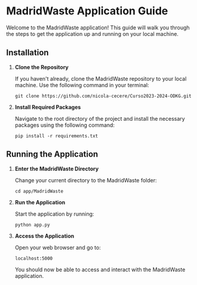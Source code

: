 
# MadridWaste Application Guide

Welcome to the MadridWaste application! This guide will walk you through the steps to get the application up and running on your local machine.


## Installation

1. **Clone the Repository**

   If you haven't already, clone the MadridWaste repository to your local machine. Use the following command in your terminal:

   ```
   git clone https://github.com/nicola-cecere/Curso2023-2024-ODKG.git
   ```

2. **Install Required Packages**

   Navigate to the root directory of the project and install the necessary packages using the following command:

   ```
   pip install -r requirements.txt
   ```

## Running the Application

1. **Enter the MadridWaste Directory**

   Change your current directory to the MadridWaste folder:

   ```
   cd app/MadridWaste
   ```

2. **Run the Application**

   Start the application by running:

   ```
   python app.py
   ```

3. **Access the Application**

   Open your web browser and go to:

   ```
   localhost:5000
   ```

   You should now be able to access and interact with the MadridWaste application.

